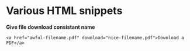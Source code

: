 # Various HTML snippets

**Give file download consistant name**

```
<a href="awful-filename.pdf" download="nice-filename.pdf">Download a PDF</a>
```
